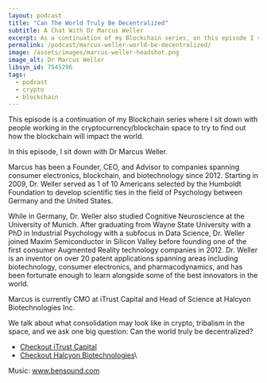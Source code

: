 ```yaml
---
layout: podcast
title: "Can The World Truly Be Decentralized"
subtitle: A Chat With Dr Marcus Weller
excerpt: As a continuation of my Blockchain series, on this episode I sit down to chat with Dr Marcus Weller. We discuss many things related to the blockchain but ask one big question. Can the world truely be decentralized.
permalink: /podcast/marcus-weller-world-be-decentralized/
image: /assets/images/marcus-weller-headshot.png
image_alt: Dr Marcus Weller
libsyn_id: 7545296
tags:
  - podcast
  - crypto
  - blockchain
---
```


This episode is a continuation of my Blockchain series where I sit down with people working in the cryptocurrency/blockchain space to try to find out how the blockchain will impact the world.

In this episode, I sit down with Dr Marcus Weller. 

Marcus has been a Founder, CEO, and Advisor to companies spanning consumer electronics, blockchain, and biotechnology since 2012. Starting in 2009, Dr. Weller served as 1 of 10 Americans selected by the Humboldt Foundation to develop scientific ties in the field of Psychology between Germany and the United States. 

While in Germany, Dr. Weller also studied Cognitive Neuroscience at the University of Munich. After graduating from Wayne State University with a PhD in Industrial Psychology with a subfocus in Data Science, Dr. Weller joined Maxim Semiconductor in Silicon Valley before founding one of the first consumer Augmented Reality technology companies in 2012. Dr. Weller is an inventor on over 20 patent applications spanning areas including biotechnology, consumer electronics, and pharmacodynamics, and has been fortunate enough to learn alongside some of the best innovators in the world. 

Marcus is currently CMO at iTrust Capital and Head of Science at Halcyon Biotechnologies Inc. 

We talk about what consolidation may look like in crypto, tribalism in the space, and we ask one big question: Can the world truly be decentralized?

- [Checkout iTrust Capital](https://itrustcapital.com/)
- [Checkout Halcyon Biotechnologies](https://www.halcyon.bio/)\

Music: www.bensound.com